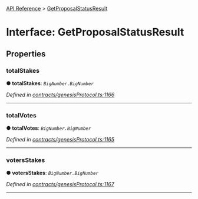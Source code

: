 [API Reference](../README.md) > [GetProposalStatusResult](../interfaces/GetProposalStatusResult.md)



# Interface: GetProposalStatusResult


## Properties
<a id="totalStakes"></a>

###  totalStakes

**●  totalStakes**:  *`BigNumber.BigNumber`* 

*Defined in [contracts/genesisProtocol.ts:1166](https://github.com/daostack/arc.js/blob/616f6e7/lib/contracts/genesisProtocol.ts#L1166)*





___

<a id="totalVotes"></a>

###  totalVotes

**●  totalVotes**:  *`BigNumber.BigNumber`* 

*Defined in [contracts/genesisProtocol.ts:1165](https://github.com/daostack/arc.js/blob/616f6e7/lib/contracts/genesisProtocol.ts#L1165)*





___

<a id="votersStakes"></a>

###  votersStakes

**●  votersStakes**:  *`BigNumber.BigNumber`* 

*Defined in [contracts/genesisProtocol.ts:1167](https://github.com/daostack/arc.js/blob/616f6e7/lib/contracts/genesisProtocol.ts#L1167)*





___


